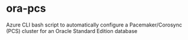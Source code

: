# ora-pcs
Azure CLI bash script to automatically configure a Pacemaker/Corosync (PCS) cluster for an Oracle Standard Edition database

